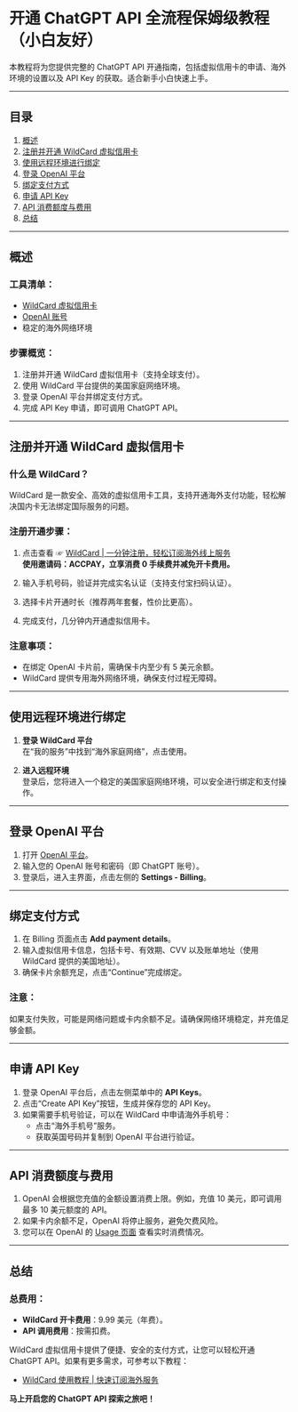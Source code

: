 # 开通 ChatGPT API 全流程保姆级教程（小白友好）

本教程将为您提供完整的 ChatGPT API 开通指南，包括虚拟信用卡的申请、海外环境的设置以及 API Key 的获取。适合新手小白快速上手。

---

## 目录

1. [概述](#概述)  
2. [注册并开通 WildCard 虚拟信用卡](#注册并开通-wildcard-虚拟信用卡)  
3. [使用远程环境进行绑定](#使用远程环境进行绑定)  
4. [登录 OpenAI 平台](#登录-openai-平台)  
5. [绑定支付方式](#绑定支付方式)  
6. [申请 API Key](#申请-api-key)  
7. [API 消费额度与费用](#api-消费额度与费用)  
8. [总结](#总结)  

---

## 概述

### 工具清单：
- [WildCard 虚拟信用卡](#注册并开通-wildcard-虚拟信用卡)
- [OpenAI 账号](https://platform.openai.com/)
- 稳定的海外网络环境

### 步骤概览：
1. 注册并开通 WildCard 虚拟信用卡（支持全球支付）。
2. 使用 WildCard 平台提供的美国家庭网络环境。
3. 登录 OpenAI 平台并绑定支付方式。
4. 完成 API Key 申请，即可调用 ChatGPT API。

---

## 注册并开通 WildCard 虚拟信用卡

### 什么是 WildCard？
WildCard 是一款安全、高效的虚拟信用卡工具，支持开通海外支付功能，轻松解决国内卡无法绑定国际服务的问题。

### 注册开通步骤：
1. 点击查看 ☞ [WildCard | 一分钟注册，轻松订阅海外线上服务](https://bit.ly/bewildcard)  
   **使用邀请码：ACCPAY，立享消费 0 手续费并减免开卡费用。**

2. 输入手机号码，验证并完成实名认证（支持支付宝扫码认证）。
3. 选择卡片开通时长（推荐两年套餐，性价比更高）。
4. 完成支付，几分钟内开通虚拟信用卡。

### 注意事项：
- 在绑定 OpenAI 卡片前，需确保卡内至少有 5 美元余额。
- WildCard 提供专用海外网络环境，确保支付过程无障碍。

---

## 使用远程环境进行绑定

1. **登录 WildCard 平台**  
   在“我的服务”中找到“海外家庭网络”，点击使用。

2. **进入远程环境**  
   登录后，您将进入一个稳定的美国家庭网络环境，可以安全进行绑定和支付操作。

---

## 登录 OpenAI 平台

1. 打开 [OpenAI 平台](https://platform.openai.com/)。
2. 输入您的 OpenAI 账号和密码（即 ChatGPT 账号）。
3. 登录后，进入主界面，点击左侧的 **Settings - Billing**。

---

## 绑定支付方式

1. 在 Billing 页面点击 **Add payment details**。
2. 输入虚拟信用卡信息，包括卡号、有效期、CVV 以及账单地址（使用 WildCard 提供的美国地址）。
3. 确保卡片余额充足，点击“Continue”完成绑定。

### 注意：
如果支付失败，可能是网络问题或卡内余额不足。请确保网络环境稳定，并充值足够金额。

---

## 申请 API Key

1. 登录 OpenAI 平台后，点击左侧菜单中的 **API Keys**。
2. 点击“Create API Key”按钮，生成并保存您的 API Key。
3. 如果需要手机号验证，可以在 WildCard 中申请海外手机号：
   - 点击“海外手机号”服务。
   - 获取英国号码并复制到 OpenAI 平台进行验证。

---

## API 消费额度与费用

1. OpenAI 会根据您充值的金额设置消费上限。例如，充值 10 美元，即可调用最多 10 美元额度的 API。
2. 如果卡内余额不足，OpenAI 将停止服务，避免欠费风险。
3. 您可以在 OpenAI 的 [Usage 页面](https://platform.openai.com/usage) 查看实时消费情况。

---

## 总结

### 总费用：
- **WildCard 开卡费用**：9.99 美元（年费）。  
- **API 调用费用**：按需扣费。

WildCard 虚拟信用卡提供了便捷、安全的支付方式，让您可以轻松开通 ChatGPT API。如果有更多需求，可参考以下教程：

- [WildCard 使用教程 | 快速订阅海外服务](https://bit.ly/bewildcard)  

**马上开启您的 ChatGPT API 探索之旅吧！**
